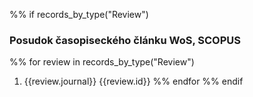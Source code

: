 %% if records_by_type("Review")
### Posudok časopiseckého článku WoS, SCOPUS
%% for review in records_by_type("Review")
 1. {{review.journal}} {{review.id}} 
%% endfor
%% endif

